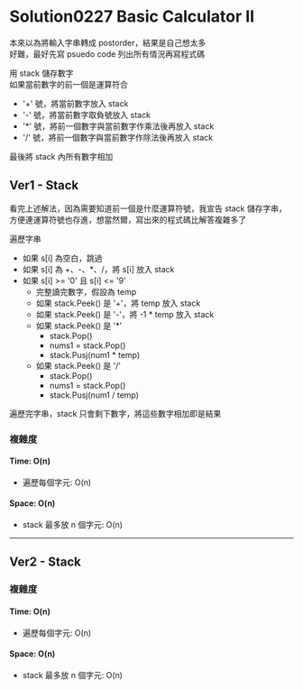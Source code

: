 # Solution0227 Basic Calculator II

本來以為將輸入字串轉成 postorder，結果是自己想太多  
好難，最好先寫 psuedo code 列出所有情況再寫程式碼

用 stack 儲存數字  
如果當前數字的前一個是運算符合
- '+' 號，將當前數字放入 stack
- '-' 號，將當前數字取負號放入 stack
- '*' 號，將前一個數字與當前數字作乘法後再放入 stack
- '/' 號，將前一個數字與當前數字作除法後再放入 stack

最後將 stack 內所有數字相加

## Ver1 - Stack

看完上述解法，因為需要知道前一個是什麼運算符號，我宣告 stack 儲存字串，方便連運算符號也存進，想當然爾，寫出來的程式碼比解答複雜多了

遍歷字串
- 如果 s[i] 為空白，跳過
- 如果 s[i] 為 +、-、*、/，將 s[i] 放入 stack
- 如果 s[i] >= '0' 且 s[i] <= '9'
  - 完整讀完數字，假設為 temp
  - 如果 stack.Peek() 是 '+'，將 temp 放入 stack
  - 如果 stack.Peek() 是 '-'，將 -1 * temp 放入 stack
  - 如果 stack.Peek() 是 '*'
    - stack.Pop()
    - nums1 = stack.Pop()
    - stack.Pusj(num1 * temp)
  - 如果 stack.Peek() 是 '/'
    - stack.Pop()
    - nums1 = stack.Pop()
    - stack.Pusj(num1 / temp)

遍歷完字串，stack 只會剩下數字，將這些數字相加即是結果

### 複雜度

#### Time: O(n)
- 遍歷每個字元: O(n)

#### Space: O(n)
- stack 最多放 n 個字元: O(n)

---

## Ver2 - Stack



### 複雜度

#### Time: O(n)
- 遍歷每個字元: O(n)

#### Space: O(n)
- stack 最多放 n 個字元: O(n)